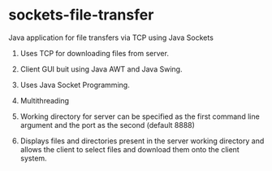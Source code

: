 # sockets-file-transfer
Java application for file transfers via TCP using Java Sockets  
  
1. Uses TCP for downloading files from server.  
  
2. Client GUI buit using Java AWT and Java Swing.  
  
3. Uses Java Socket Programming.
  
4. Multithreading  
  
5. Working directory for server can be specified as the first command line argument and the port as the second (default 8888)  
  
6. Displays files and directories present in the server working directory and allows the client to select files and download them onto the client system.  
